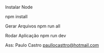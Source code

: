 Instalar Node

npm install

Gerar Arquivos
npm run all

Rodar Aplicação
npm run dev


Ass: Paulo Castro paullocasttro@hotmail.com